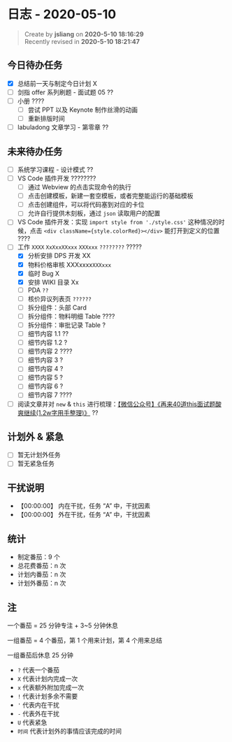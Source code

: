 日志 - 2020-05-10
===

> Create by **jsliang** on **2020-5-10 18:16:29**  
> Recently revised in **2020-5-10 18:21:47**

## 今日待办任务

* [x] 总结前一天与制定今日计划 X
* [ ] 剑指 offer 系列刷题 - 面试题 05 ??
* [ ] 小册 ????
  * [ ] 尝试 PPT 以及 Keynote 制作丝滑的动画
  * [ ] 重新排版时间
* [ ] labuladong 文章学习 - 第零章 ??

## 未来待办任务

* [ ] 系统学习课程 - 设计模式 ??
* [ ] VS Code 插件开发 ????????
  * [ ] 通过 Webview 的点击实现命令的执行
  * [ ] 点击创建模板，新建一套空模板，或者完整能运行的基础模板
  * [ ] 点击创建组件，可以将代码塞到对应的卡位
  * [ ] 允许自行提供木刻板，通过 `json` 读取用户的配置
* [ ] VS Code 插件开发：实现 `import style from './style.css'` 这种情况的时候，点击 `<div className={style.colorRed}></div>` 能打开到定义的位置 ????
* [ ] 工作 `XXXX` `XxXxxXXxxx` `XXXxxx` `????????` ?????
  * [x] 分析安排 DPS 开发 XX
  * [x] 物料价格审核 XXXxxxx`XXXxxx`
  * [x] 临时 Bug X
  * [x] 安排 WIKI 目录 Xx
  * [ ] PDA `??`
  * [ ] 核价异议列表页 `??????`
  * [ ] 拆分组件：头部 Card
  * [ ] 拆分组件：物料明细 Table ????
  * [ ] 拆分组件：审批记录 Table ?
  * [ ] 细节内容 1.1 ??
  * [ ] 细节内容 1.2 ?
  * [ ] 细节内容 2 ????
  * [ ] 细节内容 3 ?
  * [ ] 细节内容 4 ?
  * [ ] 细节内容 5 ?
  * [ ] 细节内容 6 ?
  * [ ] 细节内容 7 ????
* [ ] 阅读文章并对 `new` & `this` 进行梳理：[【微信公众号】《再来40道this面试题酸爽继续(1.2w字用手整理)》](https://mp.weixin.qq.com/s/k8PngT7afosSxUJSECRtJA) ??

## 计划外 & 紧急

* [ ] 暂无计划外任务
* [ ] 暂无紧急任务

## 干扰说明

* 【00:00:00】 内在干扰，任务 “A” 中，干扰因素
* 【00:00:00】 外在干扰，任务 “A” 中，干扰因素

## 统计

* 制定番茄：9 个
* 总花费番茄：n 次
* 计划内番茄：n 次
* 计划外番茄：n 次

## 注

一个番茄 = 25 分钟专注 + 3~5 分钟休息

一组番茄 = 4 个番茄，第 1 个用来计划，第 4 个用来总结

一组番茄后休息 25 分钟

* `?` 代表一个番茄
* `X` 代表计划内完成一次
* `x` 代表额外附加完成一次
* `!` 代表计划多余不需要
* `'` 代表内在干扰
* `-` 代表外在干扰
* `U` 代表紧急
* `时间` 代表计划外的事情应该完成的时间
